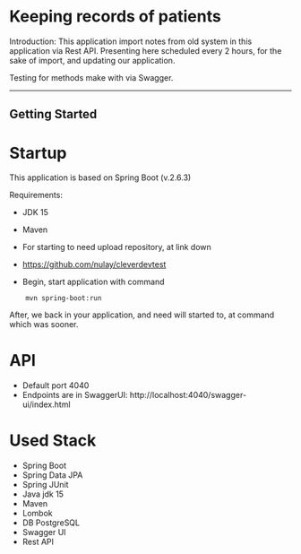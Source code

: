 # Keeping records of patients

Introduction:
This application import notes from old system in this application via Rest API.
Presenting here scheduled every 2 hours, for the sake of import, and updating our
application.

Testing for methods make with via Swagger.

---

## Getting Started

# Startup

This application is based on Spring Boot (v.2.6.3)

Requirements:

- JDK 15
- Maven

- For starting to need upload repository, at link down

- https://github.com/nulay/cleverdevtest

- Begin, start application with command

```
    mvn spring-boot:run
```
After, we back in your application, and need will started to, at command which was sooner.


# API

- Default port 4040
- Endpoints are in SwaggerUI: http://localhost:4040/swagger-ui/index.html

# Used Stack 

- Spring Boot 
- Spring Data JPA
- Spring JUnit
- Java jdk 15
- Maven 
- Lombok
- DB PostgreSQL
- Swagger UI
- Rest API
